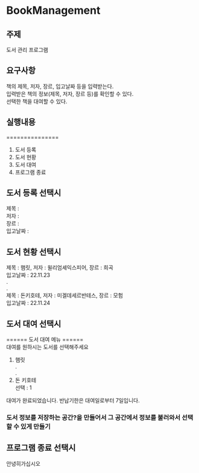 # BookManagement

## 주제
도서 관리 프로그램

## 요구사항
책의 제목, 저자, 장르, 입고날짜 등을 입력받는다.  
입력받은 책의 정보(제목, 저자, 장르 등)를 확인할 수 있다.  
선택한 책을 대여할 수 있다.  

## 실행내용
===============
1. 도서 등록  
2. 도서 현황  
3. 도서 대여  
4. 프로그램 종료  

## 도서 등록 선택시
제목 :  
저자 :  
장르 :   
입고날짜 :  

## 도서 현황 선택시
제목 : 햄릿, 저자 : 윌리엄셰익스피어, 장르 : 희곡  
입고날짜 : 22.11.23  
.  
.  
제목 : 돈키호테, 저자 : 미겔데세르반테스, 장르 : 모험  
입고날짜 : 22.11.24  

## 도서 대여 선택시
====== 도서 대여 메뉴 ======  
대여를 원하시는 도서를 선택해주세요  
1. 햄릿  
.  
.  
3. 돈 키호테  
선택 : 1  
  
대여가 완료되었습니다. 반납기한은 대여일로부터 7일입니다.  

### 도서 정보를 저장하는 공간?을 만들어서 그 공간에서 정보를 불러와서 선택할 수 있게 만들기

## 프로그램 종료 선택시

안녕히가십시오




